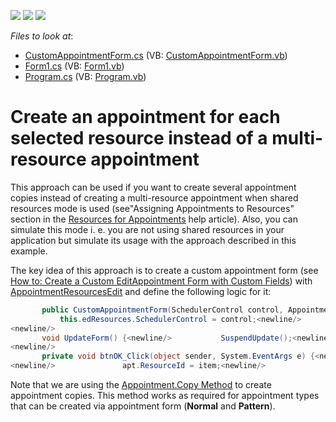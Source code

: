 <!-- default badges list -->
![](https://img.shields.io/endpoint?url=https://codecentral.devexpress.com/api/v1/VersionRange/128633538/10.1.6%2B)
[![](https://img.shields.io/badge/Open_in_DevExpress_Support_Center-FF7200?style=flat-square&logo=DevExpress&logoColor=white)](https://supportcenter.devexpress.com/ticket/details/E3362)
[![](https://img.shields.io/badge/📖_How_to_use_DevExpress_Examples-e9f6fc?style=flat-square)](https://docs.devexpress.com/GeneralInformation/403183)
<!-- default badges end -->
<!-- default file list -->
*Files to look at*:

* [CustomAppointmentForm.cs](./CS/CustomAppointmentForm.cs) (VB: [CustomAppointmentForm.vb](./VB/CustomAppointmentForm.vb))
* [Form1.cs](./CS/Form1.cs) (VB: [Form1.vb](./VB/Form1.vb))
* [Program.cs](./CS/Program.cs) (VB: [Program.vb](./VB/Program.vb))
<!-- default file list end -->
# Create an appointment for each selected resource instead of a multi-resource appointment


<p>This approach can be used if you want to create several appointment copies instead of creating a multi-resource appointment when shared resources mode is used (see"Assigning Appointments to Resources" section in the <a href="http://documentation.devexpress.com/#WindowsForms/CustomDocument1756"><u>Resources for Appointments</u></a> help article). Also, you can simulate this mode i. e. you are not using shared resources in your application but simulate its usage with the approach described in this example.</p><p>The key idea of this approach is to create a custom appointment form (see <a href="http://documentation.devexpress.com/#WindowsForms/CustomDocument2288"><u>How to: Create a Custom EditAppointment Form with Custom Fields</u></a>) with <a href="http://documentation.devexpress.com/#WindowsForms/clsDevExpressXtraSchedulerUIAppointmentResourcesEdittopic"><u>AppointmentResourcesEdit</u></a> and define the following logic for it:</p>

```cs
       public CustomAppointmentForm(SchedulerControl control, Appointment apt, bool openRecurrenceForm) {<newline/>           ...<newline/>
           this.edResources.SchedulerControl = control;<newline/>       }<newline/>
<newline/>
       void UpdateForm() {<newline/>           SuspendUpdate();<newline/>           try {<newline/>               ...<newline/>               edResources.ResourceIds.Clear();<newline/>               edResources.ResourceIds.Add(controller.ResourceId);<newline/>           }<newline/>           finally {<newline/>               ResumeUpdate();<newline/>           }<newline/>           UpdateIntervalControls();<newline/>       }<newline/>
<newline/>
       private void btnOK_Click(object sender, System.EventArgs e) {<newline/>           ...<newline/>           controller.ResourceId = edResources.ResourceIds[0];<newline/>           controller.ApplyChanges();<newline/>           foreach (object item in edResources.ResourceIds) {<newline/>               if (item.Equals(controller.ResourceId))<newline/>                   continue;<newline/>              <newline/>               Appointment apt = controller.EditedAppointmentCopy.Copy();
<newline/>               apt.ResourceId = item;<newline/>               control.Storage.Appointments.Add(apt);<newline/>           }<newline/>       }
```

<p> </p><p>Note that we are using the <a href="http://documentation.devexpress.com/#CoreLibraries/DevExpressXtraSchedulerAppointment_Copytopic"><u>Appointment.Copy Method</u></a> to create appointment copies. This method works as required for appointment types that can be created via appointment form (<strong>Normal</strong> and <strong>Pattern</strong>).</p>

<br/>


